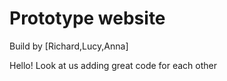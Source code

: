 Prototype website
=================

Build by [Richard,Lucy,Anna]

Hello! Look at us adding great code for each other

